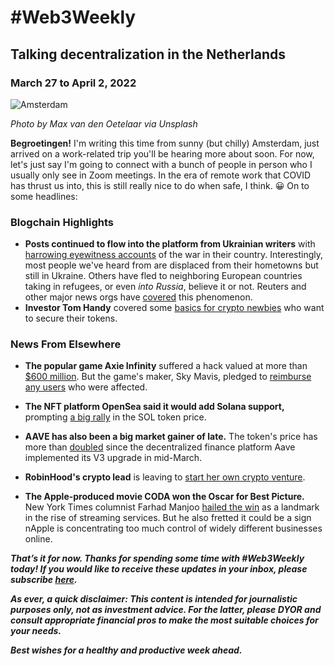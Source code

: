 # #Web3Weekly

## Talking decentralization in the Netherlands
### March 27 to April 2, 2022

<img src="https://images.unsplash.com/photo-1605101100278-5d1deb2b6498?ixlib=rb-1.2.1&ixid=MnwxMjA3fDB8MHxwaG90by1wYWdlfHx8fGVufDB8fHx8&auto=format&fit=crop&w=1170&q=80" alt="Amsterdam">

*Photo by Max van den Oetelaar via Unsplash*

**Begroetingen!** I'm writing this time from sunny (but chilly) Amsterdam, just arrived on a work-related trip you'll be hearing more about soon.
For now, let's just say I'm going to connect with a bunch of people in person who I usually only see in Zoom meetings. In the era of remote work that COVID has thrust us into, this is still really nice to do when safe, I think. 😀
On to some headlines:

### Blogchain Highlights

- **Posts continued to flow into the platform from Ukrainian writers** with [harrowing eyewitness accounts](https://blogchain.app/tag/ukraine) of the war in their country. Interestingly, most people we've heard from are displaced from their hometowns but still in Ukraine. Others have fled to neighboring European countries taking in refugees, or even *into Russia*, believe it or not. Reuters and other major news orgs have [covered](https://www.reuters.com/markets/asia/top-wrap-1-ukrainians-trapped-besieged-city-fighting-blocks-evacuation-efforts-2022-03-07/) this phenomenon.
- **Investor Tom Handy** covered some [basics for crypto newbies](https://blogchain.app/p/10-things-new-cryptocurrency-investors-should-know/17lbUndHOw) who want to secure their tokens.

### News From Elsewhere

- **The popular game Axie Infinity** suffered a hack valued at more than [$600 million](https://www.nbcnews.com/tech/tech-news/axie-infinity-crypto-hack-what-to-know-rcna22178). But the game's maker, Sky Mavis, pledged to [reimburse any users](https://www.coindesk.com/business/2022/03/30/sky-mavis-pledges-to-reimburse-players-following-axie-infinity-hack/) who were affected.

- **The NFT platform OpenSea said it would add Solana support,** prompting [a big rally](https://decrypt.co/96462/solana-price-nft-trading-surges-opensea) in the SOL token price.

- **AAVE has also been a big market gainer of late.** The token's price has more than [doubled](https://www.coindesk.com/markets/2022/03/30/aaves-token-rockets-97-since-upgrade-as-v3-strengthens-defi-capabilities/) since the decentralized finance platform Aave implemented its V3 upgrade in mid-March.

- **RobinHood's crypto lead** is leaving to [start her own crypto venture](https://decrypt.co/96408/robinhood-crypto-lead-christine-brown-leaving).

- **The Apple-produced movie CODA won the Oscar for Best Picture.** New York Times columnist Farhad Manjoo [hailed the win](https://www.nytimes.com/2022/03/31/opinion/apple-coda-oscar.html) as a landmark in the rise of streaming services. But he also fretted it could be a sign nApple is concentrating too much control of widely different businesses online.


_**That’s it for now. Thanks for spending some time with #Web3Weekly today! If you would like to receive these updates in your inbox, please subscribe [here](https://w3w.news).**_

_**As ever, a quick disclaimer: This content is intended for journalistic purposes only, not as investment advice. For the latter, please DYOR and consult appropriate financial pros to make the most suitable choices for your needs.**_

_**Best wishes for a healthy and productive week ahead.**_
